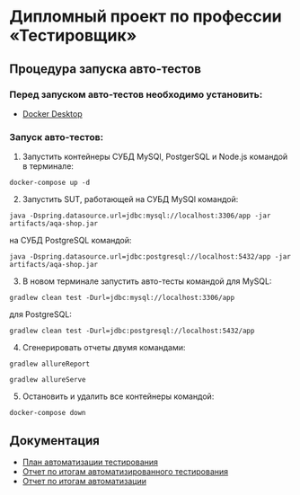 # Дипломный проект по профессии «Тестировщик»

## **Процедура запуска авто-тестов**

### Перед запуском авто-тестов необходимо установить:

* [Docker Desktop](https://www.docker.com/products/docker-desktop)

### Запуск авто-тестов:

1. Запустить контейнеры СУБД MySQl, PostgerSQL и Node.js командой в терминале:

```
docker-compose up -d
```

2. Запустить SUT, работающей на СУБД MySQl командой:

```
java -Dspring.datasource.url=jdbc:mysql://localhost:3306/app -jar artifacts/aqa-shop.jar
```

на СУБД PostgreSQL командой:

```
java -Dspring.datasource.url=jdbc:postgresql://localhost:5432/app -jar artifacts/aqa-shop.jar
```

3. В новом терминале запустить авто-тесты командой для MySQL:

```
gradlew clean test -Durl=jdbc:mysql://localhost:3306/app
```

для PostgreSQL:

```
gradlew clean test -Durl=jdbc:postgresql://localhost:5432/app
```

4. Сгенерировать отчеты двумя командами:

```
gradlew allureReport
```

```
gradlew allureServe
```

5. Остановить и удалить все контейнеры командой:

```
docker-compose down 
```

## **Документация**

* [План автоматизации тестирования](https://github.com/mioamio/neto-qa-diploma/blob/main/documentation/Plan.md)
* [Отчет по итогам автоматизированного тестирования](https://github.com/mioamio/neto-qa-diploma/blob/main/documentation/Report.md)
* [Отчет по итогам автоматизации](https://github.com/mioamio/neto-qa-diploma/blob/main/documentation/Summary.md)
